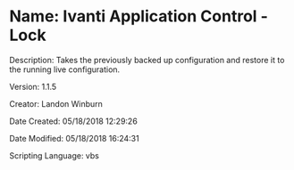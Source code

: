 ﻿# Name: Ivanti Application Control - Lock

Description: Takes the previously backed up configuration and restore it to the running live configuration.

Version: 1.1.5

Creator: Landon Winburn

Date Created: 05/18/2018 12:29:26

Date Modified: 05/18/2018 16:24:31

Scripting Language: vbs

